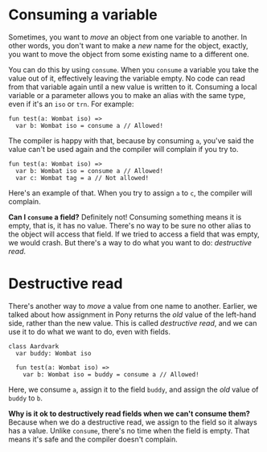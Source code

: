 # Consuming a variable

Sometimes, you want to _move_ an object from one variable to another. In other 
words, you don't want to make a _new_ name for the object, exactly, you want to 
move the object from some existing name to a different one.

You can do this by using `consume`. When you `consume` a variable you take the 
value out of it, effectively leaving the variable empty. No code can read from 
that variable again until a new value is written to it. Consuming a local 
variable or a parameter allows you to make an alias with the same type, even if 
it's an `iso` or `trn`. For example:

```pony
fun test(a: Wombat iso) =>
  var b: Wombat iso = consume a // Allowed!
```

The compiler is happy with that, because by consuming `a`, you've said the 
value can't be used again and the compiler will complain if you try to.

```pony
fun test(a: Wombat iso) =>
  var b: Wombat iso = consume a // Allowed!
  var c: Wombat tag = a // Not allowed!
```

Here's an example of that. When you try to assign `a` to `c`, the compiler will 
complain.

__Can I `consume` a field?__ Definitely not! Consuming something means it is 
empty, that is, it has no value. There's no way to be sure no other alias to 
the object will access that field. If we tried to access a field that was 
empty, we would crash. But there's a way to do what you want to do: 
_destructive read_.

# Destructive read

There's another way to _move_ a value from one name to another. Earlier, we 
talked about how assignment in Pony returns the _old_ value of the left-hand 
side, rather than the new value. This is called _destructive read_, and we can 
use it to do what we want to do, even with fields.

```pony
class Aardvark
  var buddy: Wombat iso

  fun test(a: Wombat iso) =>
    var b: Wombat iso = buddy = consume a // Allowed!
```

Here, we consume `a`, assign it to the field `buddy`, and assign the _old_ 
value of `buddy` to `b`.

__Why is it ok to destructively read fields when we can't consume them?__ 
Because when we do a destructive read, we assign to the field so it always has 
a value. Unlike `consume`, there's no time when the field is empty. That means 
it's safe and the compiler doesn't complain.
